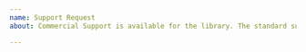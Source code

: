 ```yaml
---
name: Support Request
about: Commercial Support is available for the library. The standard support package is a yearly subscription that gives you next-business-day e-mail support, preview releases of security fixes and access to remote pair programming. Please mail support@sustainsys.com for further information. If you want help for free, ask on Stack Overflow and tag your question with sustainsys.saml2 or here as an issue. Many common questions have already been asked and have an answer on Stack Overflow or among the issues in the repo. Please search before asking a new quesion. Please note that there is nu guarantee that your question will be answered.

---
```

